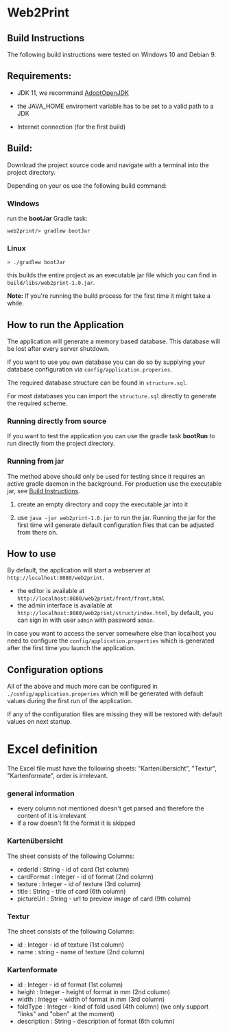 # Web2Print


## Build Instructions

The following build instructions were tested on Windows 10 and Debian 9.

## Requirements:

* JDK 11, we recommand [AdoptOpenJDK](https://adoptopenjdk.net/releases.html)

* the JAVA_HOME enviroment variable has to be set to a valid path to a JDK

* Internet connection (for the first build)

## Build:

Download the project source code and navigate with a terminal into the project directory.

Depending on your os use the following build command:

### Windows
run the **bootJar** Gradle task:

`web2print/> gradlew bootJar`

### Linux
`> ./gradlew bootJar`

this builds the entire project as an executable jar file which you can find in `build/libs/web2print-1.0.jar`.

**Note:** If you're running the build process for the first time it might take a while.

## How to run the Application

The application will generate a memory based database. This database will be lost after every server shutdown.

If you want to use you own database you can do so by supplying your database configuration via `config/application.properies`. 

The required database structure can be found in `structure.sql`.

For most databases you can import the `structure.sql` directly to generate the required scheme.

### Running directly from source

If you want to test the application you can use the gradle task **bootRun** to run directly from the project directory.

### Running from jar
The method above should only be used for testing since it requires an active gradle daemon in the background.
For production use the executable jar, see [Build Instructions](readme.md#build-instructions).

1. create an empty directory and copy the executable jar into it

2. use `java -jar web2print-1.0.jar` to run the jar.
   Running the jar for the first time will generate default configuration files that can be adjusted from there on.

## How to use

By default, the application will start a webserver at `http://localhost:8080/web2print`.
- the editor is available at `http://localhost:8080/web2print/front/front.html`
- the admin interface is available at `http://localhost:8080/web2print/struct/index.html`,
  by default, you can sign in with user `admin` with password `admin`.

In case you want to access the server somewhere else than localhost you need to configure the `config/application.properties`
which is generated after the first time you launch the application.
  
## Configuration options

All of the above and much more can be configured in `./config/application.properies`
which will be generated with default values during the first run of the application.

If any of the configuration files are missing they will be restored with default values on next startup.

# Excel definition

The Excel file must have the following sheets: "Kartenübersicht", "Textur", "Kartenformate", order is irrelevant.

### general information
- every column not mentioned doesn't get parsed and therefore the content of it is irrelevant
- if a row doesn't fit the format it is skipped

### Kartenübersicht

The sheet consists of the following Columns:
- orderId : String - id of card (1st column)
- cardFormat : Integer - id of format (2nd column)
- texture : Integer - id of texture (3rd column)
- title : String - title of card (6th column)
- pictureUrl : String - url to preview image of card (9th column)

### Textur

The sheet consists of the following Columns:
- id : Integer - id of texture (1st column)
- name : string - name of texture (2nd column)

### Kartenformate

- id : Integer - id of format (1st column)
- height : Integer - height of format in mm (2nd column)
- width : Integer - width of format in mm (3rd column)
- foldType : Integer - kind of fold used (4th column) (we only support "links" and "oben" at the moment)
- description : String - description of format (6th column)
